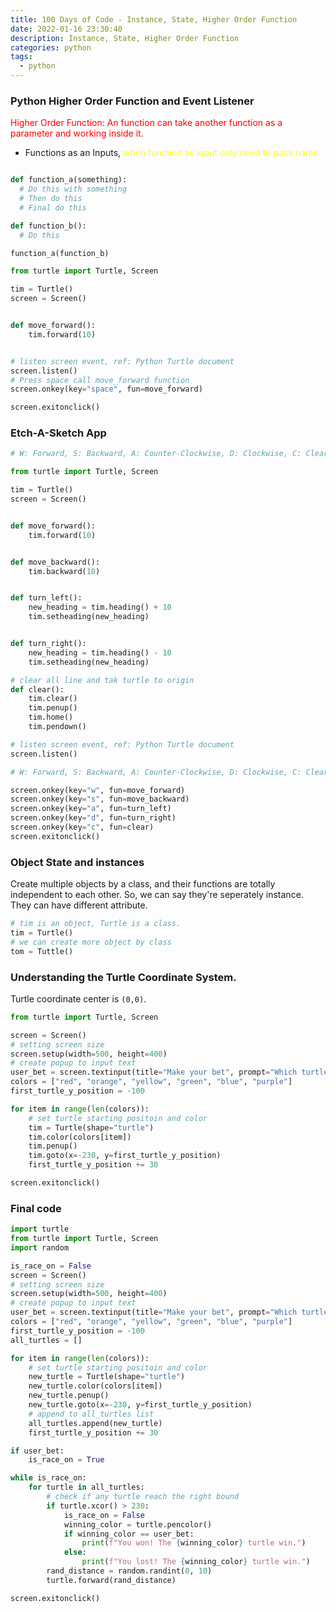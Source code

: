 ```yaml
---
title: 100 Days of Code - Instance, State, Higher Order Function
date: 2022-01-16 23:30:40
description: Instance, State, Higher Order Function
categories: python
tags:
  - python
---
```


### Python Higher Order Function and Event Listener
<font color=#ff0000>Higher Order Function: An function can take another function as a parameter and working inside it.</font>
* Functions as an Inputs, <font color=#ffff00> when function as input only need to pass name.</font>

``` python

def function_a(something):
  # Do this with something
  # Then do this
  # Final do this

def function_b():
  # Do this

function_a(function_b)
```

```python
from turtle import Turtle, Screen

tim = Turtle()
screen = Screen()


def move_forward():
    tim.forward(10)


# listen screen event, ref: Python Turtle document
screen.listen()
# Press space call move_forward function
screen.onkey(key="space", fun=move_forward)

screen.exitonclick()
```

### Etch-A-Sketch App

```python
# W: Forward, S: Backward, A: Counter-Clockwise, D: Clockwise, C: Clear drawing

from turtle import Turtle, Screen

tim = Turtle()
screen = Screen()


def move_forward():
    tim.forward(10)


def move_backward():
    tim.backward(10)


def turn_left():
    new_heading = tim.heading() + 10
    tim.setheading(new_heading)


def turn_right():
    new_heading = tim.heading() - 10
    tim.setheading(new_heading)

# clear all line and tak turtle to origin
def clear():
    tim.clear()
    tim.penup()
    tim.home()
    tim.pendown()

# listen screen event, ref: Python Turtle document
screen.listen()

# W: Forward, S: Backward, A: Counter-Clockwise, D: Clockwise, C: Clear drawing

screen.onkey(key="w", fun=move_forward)
screen.onkey(key="s", fun=move_backward)
screen.onkey(key="a", fun=turn_left)
screen.onkey(key="d", fun=turn_right)
screen.onkey(key="c", fun=clear)
screen.exitonclick()
```

### Object State and instances
Create multiple objects by a class, and their functions are totally independent to each other.
So, we can say they're seperately instance. They can have different attribute.

``` python
# tim is an object, Turtle is a class.
tim = Turtle()
# we can create more object by class
tom = Tuttle()
```

### Understanding the Turtle Coordinate System.

Turtle coordinate center is `(0,0)`.

``` python
from turtle import Turtle, Screen

screen = Screen()
# setting screen size
screen.setup(width=500, height=400)
# create popup to input text
user_bet = screen.textinput(title="Make your bet", prompt="Which turtle will win the race? Enter a color: ")
colors = ["red", "orange", "yellow", "green", "blue", "purple"]
first_turtle_y_position = -100

for item in range(len(colors)):
    # set turtle starting positoin and color
    tim = Turtle(shape="turtle")
    tim.color(colors[item])
    tim.penup()
    tim.goto(x=-230, y=first_turtle_y_position)
    first_turtle_y_position += 30

screen.exitonclick()
```

### Final code

``` python
import turtle
from turtle import Turtle, Screen
import random

is_race_on = False
screen = Screen()
# setting screen size
screen.setup(width=500, height=400)
# create popup to input text
user_bet = screen.textinput(title="Make your bet", prompt="Which turtle will win the race? Enter a color: ")
colors = ["red", "orange", "yellow", "green", "blue", "purple"]
first_turtle_y_position = -100
all_turtles = []

for item in range(len(colors)):
    # set turtle starting positoin and color
    new_turtle = Turtle(shape="turtle")
    new_turtle.color(colors[item])
    new_turtle.penup()
    new_turtle.goto(x=-230, y=first_turtle_y_position)
    # append to all_turtles list
    all_turtles.append(new_turtle)
    first_turtle_y_position += 30

if user_bet:
    is_race_on = True

while is_race_on:
    for turtle in all_turtles:
        # check if any turtle reach the right bound
        if turtle.xcor() > 230:
            is_race_on = False
            winning_color = turtle.pencolor()
            if winning_color == user_bet:
                print(f"You won! The {winning_color} turtle win.")
            else:
                print(f"You lost! The {winning_color} turtle win.")
        rand_distance = random.randint(0, 10)
        turtle.forward(rand_distance)

screen.exitonclick()

```